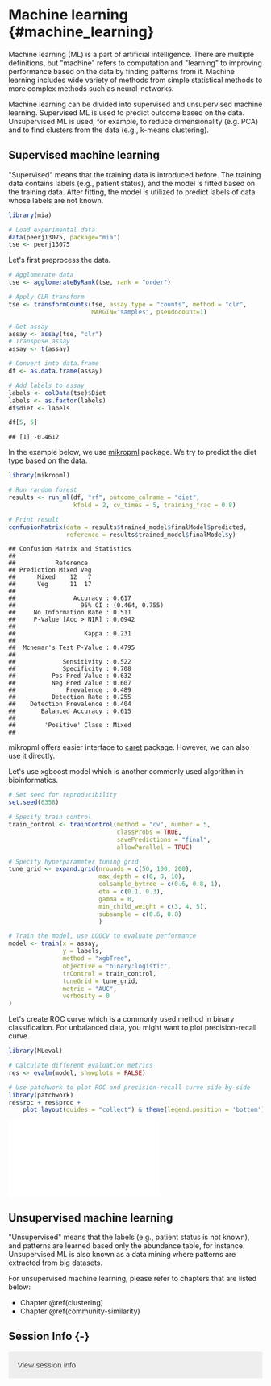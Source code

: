 # Machine learning {#machine_learning}

<script>
document.addEventListener("click", function (event) {
    if (event.target.classList.contains("rebook-collapse")) {
        event.target.classList.toggle("active");
        var content = event.target.nextElementSibling;
        if (content.style.display === "block") {
            content.style.display = "none";
        } else {
            content.style.display = "block";
        }
    }
})
</script>

<style>
.rebook-collapse {
  background-color: #eee;
  color: #444;
  cursor: pointer;
  padding: 18px;
  width: 100%;
  border: none;
  text-align: left;
  outline: none;
  font-size: 15px;
}

.rebook-content {
  padding: 0 18px;
  display: none;
  overflow: hidden;
  background-color: #f1f1f1;
}
</style>

Machine learning (ML) is a part of artificial intelligence. There are multiple
definitions, but "machine" refers to computation and "learning" to improving 
performance based on the data by finding patterns from it. Machine learning
includes wide variety of methods from simple statistical methods to more 
complex methods such as neural-networks. 

Machine learning can be divided into supervised and unsupervised machine learning.
Supervised ML is used to predict outcome based on the data. Unsupervised ML is used, 
for example, to reduce dimensionality (e.g. PCA) and to find clusters from the 
data (e.g., k-means clustering). 


## Supervised machine learning

"Supervised" means that the training data is introduced before. The training data
contains labels (e.g., patient status), and the model is fitted based on the 
training data. After fitting, the model is utilized to predict labels of data whose 
labels are not known. 


```r
library(mia)

# Load experimental data
data(peerj13075, package="mia")
tse <- peerj13075
```

Let's first preprocess the data.


```r
# Agglomerate data
tse <- agglomerateByRank(tse, rank = "order")

# Apply CLR transform
tse <- transformCounts(tse, assay.type = "counts", method = "clr",
                       MARGIN="samples", pseudocount=1)

# Get assay
assay <- assay(tse, "clr")
# Transpose assay
assay <- t(assay)

# Convert into data.frame
df <- as.data.frame(assay)

# Add labels to assay
labels <- colData(tse)$Diet
labels <- as.factor(labels)
df$diet <- labels 

df[5, 5]
```

```
## [1] -0.4612
```

In the example below, we use [mikropml](https://journals.asm.org/doi/10.1128/mBio.00434-20)
package. We try to predict the diet type based on the data.


```r
library(mikropml)

# Run random forest 
results <- run_ml(df, "rf", outcome_colname = "diet", 
                  kfold = 2, cv_times = 5, training_frac = 0.8)

# Print result
confusionMatrix(data = results$trained_model$finalModel$predicted, 
                reference = results$trained_model$finalModel$y)
```

```
## Confusion Matrix and Statistics
## 
##           Reference
## Prediction Mixed Veg
##      Mixed    12   7
##      Veg      11  17
##                                         
##                Accuracy : 0.617         
##                  95% CI : (0.464, 0.755)
##     No Information Rate : 0.511         
##     P-Value [Acc > NIR] : 0.0942        
##                                         
##                   Kappa : 0.231         
##                                         
##  Mcnemar's Test P-Value : 0.4795        
##                                         
##             Sensitivity : 0.522         
##             Specificity : 0.708         
##          Pos Pred Value : 0.632         
##          Neg Pred Value : 0.607         
##              Prevalence : 0.489         
##          Detection Rate : 0.255         
##    Detection Prevalence : 0.404         
##       Balanced Accuracy : 0.615         
##                                         
##        'Positive' Class : Mixed         
## 
```

mikropml offers easier interface to [caret](https://cran.r-project.org/web/packages/caret/index.html) 
package. However, we can also use it directly.

Let's use xgboost model which is another commonly used algorithm in bioinformatics.


```r
# Set seed for reproducibility
set.seed(6358)

# Specify train control
train_control <- trainControl(method = "cv", number = 5,
                              classProbs = TRUE, 
                              savePredictions = "final",
                              allowParallel = TRUE)

# Specify hyperparameter tuning grid
tune_grid <- expand.grid(nrounds = c(50, 100, 200),
                         max_depth = c(6, 8, 10),
                         colsample_bytree = c(0.6, 0.8, 1),
                         eta = c(0.1, 0.3),
                         gamma = 0,
                         min_child_weight = c(3, 4, 5),
                         subsample = c(0.6, 0.8)
                         )

# Train the model, use LOOCV to evaluate performance
model <- train(x = assay, 
               y = labels, 
               method = "xgbTree",
               objective = "binary:logistic",
               trControl = train_control,
               tuneGrid = tune_grid,
               metric = "AUC",
               verbosity = 0
)
```

Let's create ROC curve which is a commonly used method in binary classification.
For unbalanced data, you might want to plot precision-recall curve. 


```r
library(MLeval)

# Calculate different evaluation metrics
res <- evalm(model, showplots = FALSE)

# Use patchwork to plot ROC and precision-recall curve side-by-side
library(patchwork)
res$roc + res$proc + 
    plot_layout(guides = "collect") & theme(legend.position = 'bottom')
```

![](40_machine_learning_files/figure-latex/super5-1.pdf)<!-- --> 

## Unsupervised machine learning

"Unsupervised" means that the labels (e.g., patient status is not known), 
and patterns are learned based only the abundance table, for instance. 
Unsupervised ML is also known as a data mining where patterns are extracted 
from big datasets. 

For unsupervised machine learning, please refer to chapters that are listed below:

- Chapter \@ref(clustering)
- Chapter \@ref(community-similarity) 

## Session Info {-}

<button class="rebook-collapse">View session info</button>
<div class="rebook-content">
```
R version 4.3.0 (2023-04-21)
Platform: x86_64-pc-linux-gnu (64-bit)
Running under: Ubuntu 22.04.2 LTS

Matrix products: default
BLAS:   /usr/lib/x86_64-linux-gnu/openblas-pthread/libblas.so.3 
LAPACK: /usr/lib/x86_64-linux-gnu/openblas-pthread/libopenblasp-r0.3.20.so;  LAPACK version 3.10.0

locale:
 [1] LC_CTYPE=en_US.UTF-8       LC_NUMERIC=C              
 [3] LC_TIME=en_US.UTF-8        LC_COLLATE=en_US.UTF-8    
 [5] LC_MONETARY=en_US.UTF-8    LC_MESSAGES=en_US.UTF-8   
 [7] LC_PAPER=en_US.UTF-8       LC_NAME=C                 
 [9] LC_ADDRESS=C               LC_TELEPHONE=C            
[11] LC_MEASUREMENT=en_US.UTF-8 LC_IDENTIFICATION=C       

time zone: UTC
tzcode source: system (glibc)

attached base packages:
[1] stats4    stats     graphics  grDevices utils     datasets  methods  
[8] base     

other attached packages:
 [1] patchwork_1.1.2                MLeval_0.3                    
 [3] caret_6.0-94                   lattice_0.21-8                
 [5] ggplot2_3.4.2                  mikropml_1.6.0                
 [7] mia_1.9.2                      MultiAssayExperiment_1.26.0   
 [9] TreeSummarizedExperiment_2.1.4 Biostrings_2.68.0             
[11] XVector_0.40.0                 SingleCellExperiment_1.22.0   
[13] SummarizedExperiment_1.30.1    Biobase_2.60.0                
[15] GenomicRanges_1.52.0           GenomeInfoDb_1.36.0           
[17] IRanges_2.34.0                 S4Vectors_0.38.1              
[19] BiocGenerics_0.46.0            MatrixGenerics_1.12.0         
[21] matrixStats_0.63.0-9003        BiocStyle_2.28.0              
[23] rebook_1.9.0                  

loaded via a namespace (and not attached):
  [1] shape_1.4.6                 jsonlite_1.8.4             
  [3] CodeDepends_0.6.5           magrittr_2.0.3             
  [5] ggbeeswarm_0.7.2            farver_2.1.1               
  [7] rmarkdown_2.21              zlibbioc_1.46.0            
  [9] vctrs_0.6.2                 ROCR_1.0-11                
 [11] memoise_2.0.1               DelayedMatrixStats_1.22.0  
 [13] RCurl_1.98-1.12             htmltools_0.5.5            
 [15] S4Arrays_1.0.1              BiocNeighbors_1.18.0       
 [17] xgboost_1.7.5.1             pROC_1.18.0                
 [19] parallelly_1.35.0           plyr_1.8.8                 
 [21] DECIPHER_2.28.0             lubridate_1.9.2            
 [23] cachem_1.0.8                lifecycle_1.0.3            
 [25] iterators_1.0.14            pkgconfig_2.0.3            
 [27] rsvd_1.0.5                  Matrix_1.5-4               
 [29] R6_2.5.1                    fastmap_1.1.1              
 [31] future_1.32.0               GenomeInfoDbData_1.2.10    
 [33] digest_0.6.31               colorspace_2.1-0           
 [35] scater_1.28.0               irlba_2.3.5.1              
 [37] RSQLite_2.3.1               vegan_2.6-4                
 [39] beachmat_2.16.0             labeling_0.4.2             
 [41] filelock_1.0.2              randomForest_4.7-1.1       
 [43] timechange_0.2.0            fansi_1.0.4                
 [45] mgcv_1.8-42                 compiler_4.3.0             
 [47] proxy_0.4-27                withr_2.5.0                
 [49] bit64_4.0.5                 BiocParallel_1.34.1        
 [51] viridis_0.6.3               DBI_1.1.3                  
 [53] highr_0.10                  lava_1.7.2.1               
 [55] MASS_7.3-60                 DelayedArray_0.26.2        
 [57] permute_0.9-7               ModelMetrics_1.2.2.2       
 [59] tools_4.3.0                 vipor_0.4.5                
 [61] beeswarm_0.4.0              ape_5.7-1                  
 [63] future.apply_1.10.0         nnet_7.3-19                
 [65] glue_1.6.2                  nlme_3.1-162               
 [67] grid_4.3.0                  cluster_2.1.4              
 [69] reshape2_1.4.4              generics_0.1.3             
 [71] recipes_1.0.6               gtable_0.3.3               
 [73] class_7.3-22                tidyr_1.3.0                
 [75] data.table_1.14.8           BiocSingular_1.16.0        
 [77] ScaledMatrix_1.8.1          utf8_1.2.3                 
 [79] ggrepel_0.9.3               foreach_1.5.2              
 [81] pillar_1.9.0                stringr_1.5.0              
 [83] yulab.utils_0.0.6           splines_4.3.0              
 [85] dplyr_1.1.2                 treeio_1.24.0              
 [87] survival_3.5-5              bit_4.0.5                  
 [89] tidyselect_1.2.0            DirichletMultinomial_1.42.0
 [91] scuttle_1.10.1              knitr_1.42                 
 [93] gridExtra_2.3               bookdown_0.33              
 [95] xfun_0.39                   hardhat_1.3.0              
 [97] timeDate_4022.108           stringi_1.7.12             
 [99] lazyeval_0.2.2              yaml_2.3.7                 
[101] evaluate_0.20               codetools_0.2-19           
[103] MLmetrics_1.1.1             kernlab_0.9-32             
[105] tibble_3.2.1                BiocManager_1.30.20        
[107] graph_1.78.0                cli_3.6.1                  
[109] rpart_4.1.19                munsell_0.5.0              
[111] Rcpp_1.0.10                 globals_0.16.2             
[113] dir.expiry_1.8.0            XML_3.99-0.14              
[115] parallel_4.3.0              gower_1.0.1                
[117] blob_1.2.4                  sparseMatrixStats_1.12.0   
[119] bitops_1.0-7                glmnet_4.1-7               
[121] listenv_0.9.0               decontam_1.20.0            
[123] viridisLite_0.4.2           tidytree_0.4.2             
[125] ipred_0.9-14                e1071_1.7-13               
[127] scales_1.2.1                prodlim_2023.03.31         
[129] purrr_1.0.1                 crayon_1.5.2               
[131] rlang_1.1.1                
```
</div>

